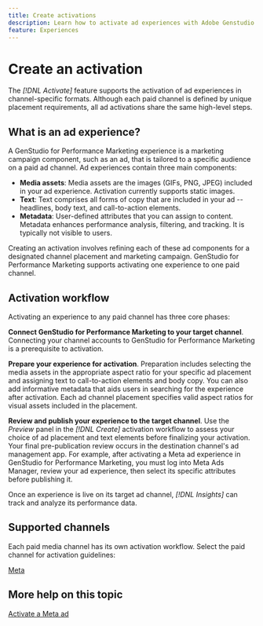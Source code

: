 ```yaml
---
title: Create activations
description: Learn how to activate ad experiences with Adobe Genstudio for Performance Marketing.
feature: Experiences
---
```

# Create an activation

The _[!DNL Activate]_ feature supports the activation of ad experiences in channel-specific formats. Although each paid channel is defined by unique placement requirements, all ad activations share the same high-level steps.

## What is an ad experience?

A GenStudio for Performance Marketing experience is a marketing campaign component, such as an ad, that is tailored to a specific audience on a paid ad channel. Ad experiences contain three main components:

* **Media assets**: Media assets are the images (GIFs, PNG, JPEG) included in your ad experience. Activation currently supports static images.
* **Text**: Text comprises all forms of copy that are included in your ad -- headlines, body text, and call-to-action elements.
* **Metadata**: User-defined attributes that you can assign to content. Metadata enhances performance analysis, filtering, and tracking. It is typically not visible to users. 

Creating an activation involves refining each of these ad components for a designated channel placement and marketing campaign. GenStudio for Performance Marketing supports activating one experience to one paid channel.

## Activation workflow

Activating an experience to any paid channel has three core phases:

**Connect GenStudio for Performance Marketing to your target channel**. Connecting your channel accounts to GenStudio for Performance Marketing is a prerequisite to activation.
 
**Prepare your experience for activation**. Preparation includes selecting the media assets in the appropriate aspect ratio for your specific ad placement and assigning text to call-to-action elements and body copy. You can also add informative metadata that aids users in searching for the experience after activation. Each ad channel placement specifies valid aspect ratios for visual assets included in the placement. 

**Review and publish your experience to the target channel**.  Use the _Preview_ panel in the _[!DNL Create]_ activation workflow to assess your choice of ad placement and text elements before finalizing your activation. Your final pre-publication review occurs in the destination channel's ad management app. For example, after activating a Meta ad experience in GenStudio for Performance Marketing, you must log into Meta Ads Manager, review your ad experience, then select its specific attributes before publishing it.

Once an experience is live on its target ad channel, _[!DNL Insights]_ can track and analyze its performance data.

## Supported channels

Each paid media channel has its own activation workflow. Select the paid channel for activation guidelines:

[Meta](activate-meta-ad.md)

## More help on this topic

[Activate a Meta ad](activate-meta-ad.md)
